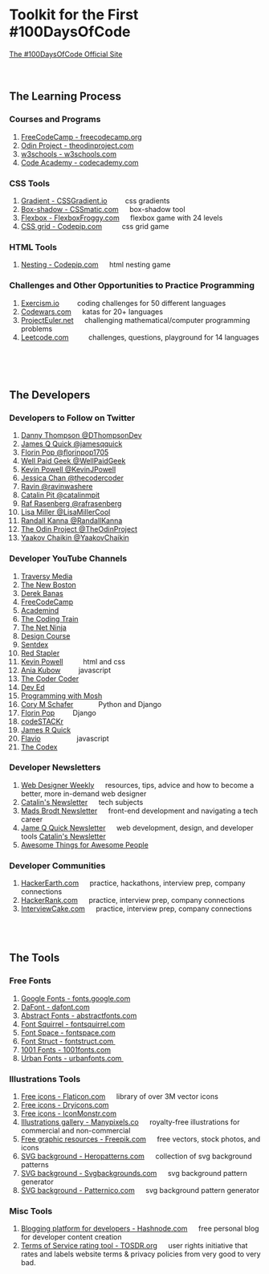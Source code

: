 # Toolkit for the First #100DaysOfCode

[The #100DaysOfCode Official Site](http://100daysofcode.com/)
<br>
<br>
<br>

## The Learning Process

### Courses and Programs 
1. [FreeCodeCamp - freecodecamp.org](https://www.freecodecamp.org/) &emsp; &emsp; 
2. [Odin Project - theodinproject.com](https://www.theodinproject.com/) &emsp;  
3. [w3schools - w3schools.com](https://www.w3schools.com/) &emsp;  
4. [Code Academy - codecademy.com](https://www.codecademy.com/) &emsp;  

### CSS Tools
1. [Gradient - CSSGradient.io](https://cssgradient.io/) &emsp; &emsp;css gradients
2. [Box-shadow - CSSmatic.com](https://cssmatic.com/box-shadow) &emsp; box-shadow tool 
3. [Flexbox - FlexboxFroggy.com](https://flexboxfroggy.com/) &emsp; flexbox game with 24 levels
4. [CSS grid - Codepip.com](https://codepip.com/games/grid-garden/) &emsp; &emsp; css grid game 

### HTML Tools
1. [Nesting - Codepip.com](https://codepip.com/games/nester/) &emsp;  html nesting game 


### Challenges and Other Opportunities to Practice Programming
1. [Exercism.io](https://exercism.io/#explore-languages/) &emsp;&emsp;  coding challenges for 50 different languages
2. [Codewars.com](https://www.codewars.com/) &emsp;  katas for 20+ languages
3. [ProjectEuler.net](https://projecteuler.net/) &emsp;  challenging mathematical/computer programming problems
4. [Leetcode.com](https://leetcode.com/) &emsp; &emsp; challenges, questions, playground for 14 languages

<br>
<br>
<br>


## The Developers

### Developers to Follow on Twitter
1. [Danny Thompson @DThompsonDev](https://twitter.com/DThompsonDev) &emsp;   
2. [James Q Quick @jamesqquick](https://twitter.com/jamesqquick) &emsp; 
3. [Florin Pop @florinpop1705](https://twitter.com/florinpop1705) &emsp; 
4. [Well Paid Geek @WellPaidGeek](https://twitter.com/WellPaidGeek) &emsp; 
5. [Kevin Powell @KevinJPowell](https://twitter.com/KevinJPowell) &emsp; 
6. [Jessica Chan @thecodercoder](https://twitter.com/thecodercoder) &emsp; 
7. [Ravin @ravinwashere](https://twitter.com/ravinwashere) &emsp; 
8. [Catalin Pit @catalinmpit](https://twitter.com/catalinmpit) &emsp; 
9. [Raf Rasenberg @rafrasenberg](https://twitter.com/rafrasenberg) &emsp; 
10. [Lisa Miller @LisaMillerCool](https://twitter.com/LisaMillerCool) &emsp; 
11. [Randall Kanna @RandallKanna](https://twitter.com/RandallKanna) &emsp; 
12. [The Odin Project @TheOdinProject](https://twitter.com/TheOdinProject)
13. [Yaakov Chaikin @YaakovChaikin](https://twitter.com/YaakovChaikin)

### Developer YouTube Channels
1. [Traversy Media](https://www.youtube.com/user/TechGuyWeb) &emsp; 
2. [The New Boston](https://www.youtube.com/user/thenewboston/) &emsp;    
3. [Derek Banas](https://www.youtube.com/user/derekbanas) &emsp;   
4. [FreeCodeCamp](https://www.jamesqquick.com/newsletter/) &emsp;   
5. [Academind](https://www.youtube.com/channel/UCSJbGtTlrDami-tDGPUV9-w/featured) 
6. [The Coding Train](https://www.youtube.com/user/shiffman) 
7. [The Net Ninja](https://www.youtube.com/channel/UCW5YeuERMmlnqo4oq8vwUpg) &emsp;  
8. [Design Course](https://www.youtube.com/user/DesignCourse) 
9. [Sentdex](https://www.youtube.com/user/sentdex) 
10. [Red Stapler](https://www.youtube.com/channel/UCRthRrv06q1iOl86-tTKJhg) 
11. [Kevin Powell](https://www.youtube.com/user/KepowOb) &emsp; &emsp; html and css
12. [Ania Kubow](https://www.youtube.com/aniakubow/) &emsp;   &emsp;javascript
13. [The Coder Coder](https://www.youtube.com/channel/UCzNf0liwUzMN6_pixbQlMhQ) 
14. [Dev Ed](https://www.youtube.com/channel/UClb90NQQcskPUGDIXsQEz5Q) 
15. [Programming with Mosh](https://www.youtube.com/user/programmingwithmosh) 
16. [Cory M Schafer](https://www.youtube.com/user/schafer5) &emsp;&emsp; &emsp;Python and Django
17. [Florin Pop](https://www.youtube.com/channel/UCeU-1X402kT-JlLdAitxSMA)&emsp; &emsp; Django
18. [codeSTACKr](https://www.youtube.com/channel/UCDCHcqyeQgJ-jVSd6VJkbCw)
19. [James R Quick](https://www.youtube.com/channel/UC-T8W79DN6PBnzomelvqJYw)
20. [Flavio](https://www.youtube.com/user/copesc/featured) &emsp; &emsp; &emsp; &emsp;javascript
21. [The Codex](https://www.youtube.com/channel/UCDD0bZ4NS6AayT-VLMmILHg)

### Developer Newsletters
1. [Web Designer Weekly](https://webdesignerweekly.com/) &emsp; resources, tips, advice and how to become a better, more in-demand web designer
2. [Catalin's Newsletter](https://catalin.substack.com/) &emsp;   tech subjects
3. [Mads Brodt Newsletter](https://madsbrodt.com/) &emsp;   front-end development and navigating a tech career
4. [Jame Q Quick Newsletter](https://www.jamesqquick.com/newsletter/) &emsp;   web development, design, and developer tools
[Catalin's Newsletter](https://catalin.substack.com/) 
3. [Awesome Things for Awesome People](https://awesome-things-for-awesome-people.netlify.app/) 

   
### Developer Communities
1. [HackerEarth.com](https://Hackerearth.com/) &emsp;   practice, hackathons, interview prep, company connections  
2. [HackerRank.com](https://www.hackerrank.com/) &emsp;   practice, interview prep, company connections  
3. [InterviewCake.com](https://www.interviewcake.com/) &emsp;   practice, interview prep, company connections  

<br>
<br>

## The Tools

### Free Fonts
1. [Google Fonts - fonts.google.com](https://fonts.google.com/) &emsp;
2. [DaFont - dafont.com](https://www.dafont.com/) &emsp;
3. [Abstract Fonts - abstractfonts.com](http://www.abstractfonts.com/) &emsp;
4. [Font Squirrel - fontsquirrel.com](https://www.fontsquirrel.com/) &emsp;
5. [Font Space - fontspace.com](https://www.fontspace.com/) &emsp;
6. [Font Struct - fontstruct.com ](https://fontstruct.com/) &emsp;
7. [1001 Fonts - 1001fonts.com](https://www.1001fonts.com/) &emsp;
8. [Urban Fonts - urbanfonts.com ](https://www.urbanfonts.com/) &emsp;

### Illustrations Tools
1. [Free icons - Flaticon.com](https://www.flaticon.com/) &emsp;  library of over 3M vector icons
2. [Free icons - Dryicons.com](https://dryicons.com//) &emsp;   
3. [Free icons - IconMonstr.com](https://iconmonstr.com/) &emsp;  
4. [Illustrations gallery - Manypixels.co](https://www.manypixels.co/gallery/) &emsp;  royalty-free illustrations for commercial and non-commercial
5. [Free graphic resources - Freepik.com](https://www.freepik.com/) &emsp;   free vectors, stock photos, and icons
6. [SVG background - Heropatterns.com](http://www.heropatterns.com/) &emsp;  collection of svg background patterns 
7. [SVG background - Svgbackgrounds.com](https://www.svgbackgrounds.com/) &emsp;  svg background pattern generator 
8. [SVG background - Patternico.com](https://www.patternico.com/) &emsp;  svg background pattern generator 


### Misc Tools
1. [Blogging platform for developers - Hashnode.com](https://hashnode.com/) &emsp;   free personal blog for developer content creation
2. [Terms of Service rating tool - TOSDR.org](https://tosdr.org/) &emsp;   user rights initiative that rates and labels website terms & privacy policies from very good to very bad.


